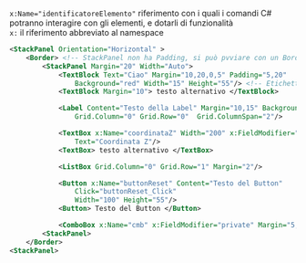 
`x:Name="identificatoreElemento"` riferimento con i quali i comandi C# potranno interagire con gli elementi, e dotarli di funzionalità  
`x:` il riferimento abbreviato al namespace
```xml
<StackPanel Orientation="Horizontal" >
    <Border> <!-- StackPanel non ha Padding, si può pvviare con un Border -->
        <StackPanel Margin="20" Width="Auto">
            <TextBlock Text="Ciao" Margin="10,20,0,5" Padding="5,20" 
                Background="red" Width="15" Height="55"/> <!-- Etichetta -->
            <TextBlock Margin="10"> testo alternativo </TextBlock>

            <Label Content="Testo della Label" Margin="10,15" Background="Orange"
                Grid.Column="0" Grid.Row="0"  Grid.ColumnSpan="2"/>

            <TextBox x:Name="coordinataZ" Width="200" x:FieldModifier="private" 
                Text="Coordinata Z"/>
            <TextBox> testo alternativo </TextBox>

            <ListBox Grid.Column="0" Grid.Row="1" Margin="2"/>

            <Button x:Name="buttonReset" Content="Testo del Button"
                Click="buttonReset_Click" 
                Width="100" Height="55"/>
            <Button> Testo del Button </Button>

            <ComboBox x:Name="cmb" x:FieldModifier="private" Margin="5,0"/>
        <StackPanel>
    </Border>
<StackPanel>
```
